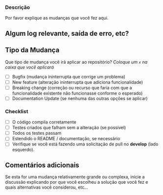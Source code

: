 ### Descrição

Por favor explique as mudanças que você fez aqui.

## Algum log relevante, saída de erro, etc?

<!-- Se for longo, cole em https://gist.github.com/ e insira o link aqui. -->

## Tipo da Mudança

Que tipo de mudança você irá aplicar ao repositório?
_Coloque um `x` na caixa que você aplicará_

- [ ] Bugfix (mudança ininterrupta que corrige um problema)
- [ ] New feature (alteração ininterrupta que adiciona funcionalidade)
- [ ] Breaking change (correção ou recurso que faria com que a funcionalidade existente não funcionasse conforme o esperado)
- [ ] Documentation Update (se nenhuma das outras opções se aplicar)

### Checklist

- [ ] O código compila corretamente
- [ ] Testes criados que falham sem a alteração (se possível)
- [ ] Todos os testes passam
- [ ] Estendido o README / documentação, se necessário
- [ ] Verifique se você está fazendo uma solicitação de pull no **develop** (lado esquerdo).

## Comentários adicionais

Se esta for uma mudança relativamente grande ou complexa, inicie a discussão explicando por que você escolheu a solução que você fez e quais alternativas você considerou, etc...

